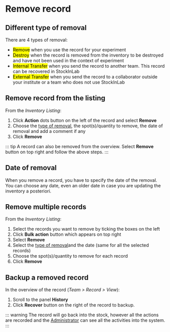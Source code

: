 # Remove record

## Different type of removal
There are 4 types of removal:
* <mark>Remove</mark> when you use the record for your experiment
* <mark>Destroy</mark> when the record is removed from the inventory to be destroyed and have not been used in the context of experiment
* <mark>Internal Transfer</mark> when you send the record to another team. This record can be recovered in StockInLab
* <mark>External Transfer</mark> when you send the record to a collaborator outside your institute or a team who does not use StockInLab

## Remove record from the listing
From the *Inventory Listing*:
1. Click **Action** dots button on the left of the record and select **Remove**
2. Choose the [type of removal](/laboratory-information-management-system/remove-record.html#different-type-of-removal), the spot(s)/quantity to remove, the date of removal and add a comment if any
3. Click **Remove**

::: tip
A record can also be removed from the overview. Select **Remove** button on top right and follow the above steps.
:::

## Date of removal
When you remove a record, you have to specify the date of the removal. You can choose any date, even an older date in case you are updating the inventory a posteriori.

## Remove multiple records
From the *Inventory Listing*:
1. Select the records you want to remove by ticking the boxes on the left
2. Click **Bulk action** button which appears on top right
3. Select **Remove**
4. Select the [type of removal](/laboratory-information-management-system/remove-record.html#different-type-of-removal)and the date (same for all the selected records)
5. Choose the spot(s)/quantity to remove for each record
6. Click **Remove**

## Backup a removed record
In the overview of the record (*Team > Record > View*):
1. Scroll to the panel **History**
2. Click **Recover** button on the right of the record to backup.

::: warning
The record will go back into the stock, however all the actions are recorded and the [Administrator](/laboratory-information-management-system/dashboard/audit-trail.html) can see all the activities into the system.
:::
